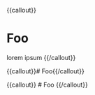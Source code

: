 {{callout}}
# Foo
lorem ipsum
{{/callout}}

{{callout}}# Foo{{/callout}}

{{callout}} # Foo {{/callout}}